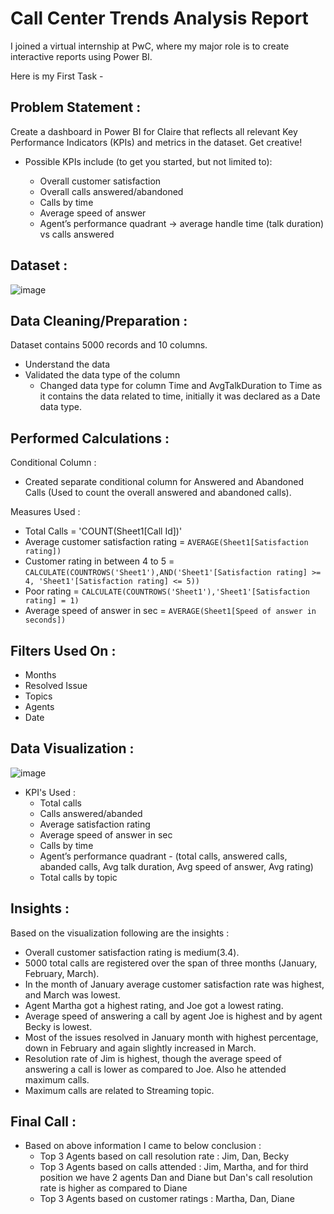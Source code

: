 # Call Center Trends Analysis Report
I joined a virtual internship at PwC, where my major role is to create interactive reports using Power BI.

Here is my First Task -


## Problem Statement :
Create a dashboard in Power BI for Claire that reflects all relevant Key Performance Indicators (KPIs) and metrics in the dataset. Get creative! 

- Possible KPIs include (to get you started, but not limited to):

  - Overall customer satisfaction
  - Overall calls answered/abandoned
  - Calls by time
  - Average speed of answer
  - Agent’s performance quadrant -> average handle time (talk duration) vs calls answered

## Dataset :

  ![image](https://github.com/Tanvi-19/Data-Visualization/assets/84302681/8c85de19-3d75-48bf-8057-fd7216b1b1dc)

## Data Cleaning/Preparation :
Dataset contains 5000 records and 10 columns.

- Understand the data
- Validated the data type of the column
    - Changed data type for column Time and AvgTalkDuration to Time as it contains the data related to time, initially it was declared as a Date data type.
 
## Performed Calculations :
Conditional Column :

- Created separate conditional column for Answered and Abandoned Calls (Used to count the overall answered and abandoned calls).

Measures Used :

- Total Calls = 'COUNT(Sheet1[Call Id])'
- Average customer satisfaction rating = `AVERAGE(Sheet1[Satisfaction rating])`
- Customer rating in between 4 to 5 = `CALCULATE(COUNTROWS('Sheet1'),AND('Sheet1'[Satisfaction rating] >= 4, 'Sheet1'[Satisfaction rating] <= 5))`
- Poor rating = `CALCULATE(COUNTROWS('Sheet1'),'Sheet1'[Satisfaction rating] = 1)`
- Average speed of answer in sec = `AVERAGE(Sheet1[Speed of answer in seconds])`

## Filters Used On :

- Months
- Resolved Issue
- Topics
- Agents
- Date

## Data Visualization :
![image](https://github.com/Tanvi-19/Data-Visualization/assets/84302681/2c64cdff-4224-4c15-8ce5-4d85758f706d)

- KPI's Used :
    - Total calls
    - Calls answered/abanded
    - Average satisfaction rating
    - Average speed of answer in sec
    - Calls by time
    - Agent’s performance quadrant - (total calls, answered calls, abanded calls, Avg talk duration, Avg speed of answer, Avg rating)
    - Total calls by topic

## Insights :
Based on the visualization following are the insights :

- Overall customer satisfaction rating is medium(3.4).
- 5000 total calls are registered over the span of three months (January, February, March).
- In the month of January average customer satisfaction rate was highest, and March was lowest.
- Agent Martha got a highest rating, and Joe got a lowest rating.
- Average speed of answering a call by agent Joe is highest and by agent Becky is lowest.
- Most of the issues resolved in January month with highest percentage, down in February and again slightly increased in March.
- Resolution rate of Jim is highest, though the average speed of answering a call is lower as compared to Joe. Also he attended maximum calls.
- Maximum calls are related to Streaming topic.

## Final Call :
- Based on above information I came to below conclusion :
    - Top 3 Agents based on call resolution rate : Jim, Dan, Becky
    - Top 3 Agents based on calls attended : Jim, Martha, and for third position we have 2 agents Dan and Diane but Dan's call resolution rate is higher as compared to Diane
    - Top 3 Agents based on customer ratings : Martha, Dan, Diane
